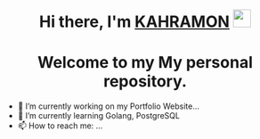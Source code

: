 <h1 align="center">Hi there, I'm <a href="https://kahramon.w3spaces.com/" target="_blank">KAHRAMON</a> 
<img src="https://github.com/blackcater/blackcater/raw/main/images/Hi.gif" height="32"/></h1>
<h1 align="center">Welcome to my My personal repository.</h1>

- 🔭 I’m currently working on my Portfolio Website...
- 🌱 I’m currently learning Golang, PostgreSQL
- 📫 How to reach me: ...
